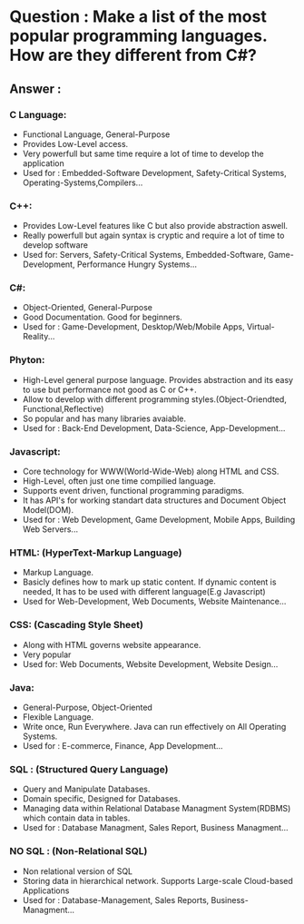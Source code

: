 # Question : Make a list of the most popular programming languages. How are they different from C#?

## Answer :

### C Language: 
- Functional Language, General-Purpose
- Provides Low-Level access. 
- Very powerfull but same time require a lot of time to develop the application
- Used for : Embedded-Software Development, Safety-Critical Systems, Operating-Systems,Compilers...


### C++:
- Provides Low-Level features like C but also provide abstraction aswell. 
- Really powerfull but again syntax is cryptic and require a lot of time to develop software
- Used for: Servers, Safety-Critical Systems, Embedded-Software, Game-Development, Performance Hungry Systems...


### C#:
- Object-Oriented, General-Purpose 
- Good Documentation. Good for beginners.
- Used for : Game-Development, Desktop/Web/Mobile Apps, Virtual-Reality...

### Phyton:
- High-Level general purpose language. Provides abstraction and its easy to use but performance not good as C or C++.
- Allow to develop with different programming styles.(Object-Oriendted, Functional,Reflective)
- So popular and has many libraries avaiable.
- Used for : Back-End Development, Data-Science, App-Development...


### Javascript:
- Core technology for WWW(World-Wide-Web) along HTML and CSS.
- High-Level, often just one time compilied language.
- Supports event driven, functional programming paradigms.
- It has API's for working standart data structures and Document Object Model(DOM).
- Used for : Web Development, Game Development, Mobile Apps, Building Web Servers...


### HTML: (HyperText-Markup Language)
- Markup Language. 
- Basicly defines how to mark up static content. If dynamic content is needed, It has to be used with different language(E.g Javascript)
- Used for Web-Development, Web Documents, Website Maintenance...


### CSS: (Cascading Style Sheet)
- Along with HTML governs website appearance.
- Very popular
- Used for: Web Documents, Website Development, Website Design...


### Java: 
- General-Purpose, Object-Oriented
- Flexible Language.
- Write once, Run Everywhere. Java can run effectively on All Operating Systems.
- Used for : E-commerce, Finance, App Development...


### SQL : (Structured Query Language)
- Query and Manipulate Databases.
- Domain specific, Designed for Databases.
- Managing data within Relational Database Managment System(RDBMS) which contain data in tables.
- Used for : Database Managment, Sales Report, Business Managment...


### NO SQL : (Non-Relational SQL)
- Non relational version of SQL
- Storing data in hierarchical network. Supports Large-scale  Cloud-based Applications
- Used for : Database-Management, Sales Reports, Business-Managment...

